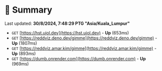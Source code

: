 # 📖 Summary
Last updated: **30/8/2024, 7:48:29 PTG "Asia/Kuala_Lumpur"**

- `GET` [https://hst.ujol.dev](https://hst.ujol.dev) - **Up** (653ms)
- `GET` [https://reddviz.deno.dev/gimme](https://reddviz.deno.dev/gimme) - **Up** (1807ms)
- `GET` [https://reddviz.amar.kim/gimme](https://reddviz.amar.kim/gimme) - **Up** (893ms)
- `GET` [https://dumb.onrender.com](https://dumb.onrender.com) - **Up** (969ms)
